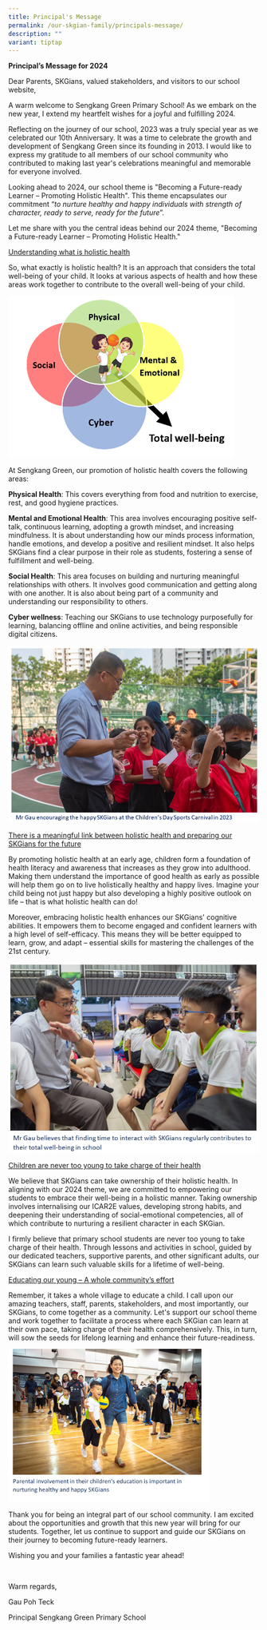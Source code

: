 ```yaml
---
title: Principal's Message
permalink: /our-skgian-family/principals-message/
description: ""
variant: tiptap
---
```

<p><strong>Principal’s Message for 2024</strong></p><p>Dear Parents, SKGians, valued stakeholders, and visitors to our school website,</p><p>A warm welcome to Sengkang Green Primary School! As we embark on the new year, I extend my heartfelt wishes for a joyful and fulfilling 2024.</p><p>Reflecting on the journey of our school, 2023 was a truly special year as we celebrated our 10th Anniversary. It was a time to celebrate the growth and development of Sengkang Green since its founding in 2013. I would like to express my gratitude to all members of our school community who contributed to making last year's celebrations meaningful and memorable for everyone involved.</p><p>Looking ahead to 2024, our school theme is "Becoming a Future-ready Learner – Promoting Holistic Health". This theme encapsulates our commitment “<em>to nurture healthy and happy individuals with strength of character, ready to serve, ready for the future</em>”.</p><p>Let me share with you the central ideas behind our 2024 theme, "Becoming a Future-ready Learner – Promoting Holistic Health."</p><p><u>Understanding what is holistic health</u></p><p>So, what exactly is holistic health? It is an approach that considers the total well-being of your child. It looks at various aspects of health and how these areas work together to contribute to the overall well-being of your child.</p><div class="isomer-image-wrapper"><img style="width: 90%;" height="auto" width="100%" alt="" src="/images/Picture.PNG"></div><p>At Sengkang Green, our promotion of holistic health covers the following areas:</p><p><strong>Physical Health</strong>: This covers everything from food and nutrition to exercise, rest, and good hygiene practices.</p><p><strong>Mental and Emotional Health</strong>: This area involves encouraging positive self-talk, continuous learning, adopting a growth mindset, and increasing mindfulness. It is about understanding how our minds process information, handle emotions, and develop a positive and resilient mindset. It also helps SKGians find a clear purpose in their role as students, fostering a sense of fulfillment and well-being.</p><p><strong>Social Health</strong>: This area focuses on building and nurturing meaningful relationships with others. It involves good communication and getting along with one another. It is also about being part of a community and understanding our responsibility to others.</p><p><strong>Cyber wellness</strong>: Teaching our SKGians to use technology purposefully for learning, balancing offline and online activities, and being responsible digital citizens.</p><div class="isomer-image-wrapper"><img style="width: 100%" height="auto" width="100%" alt="" src="/images/Picture4.png"></div><p><u>There is a meaningful link between holistic health and preparing our SKGians for the future</u></p><p>By promoting holistic health at an early age, children form a foundation of health literacy and awareness that increases as they grow into adulthood. Making them understand the importance of good health as early as possible will help them go on to live holistically healthy and happy lives. Imagine your child being not just happy but also developing a highly positive outlook on life – that is what holistic health can do!</p><p>Moreover, embracing holistic health enhances our SKGians' cognitive abilities. It empowers them to become engaged and confident learners with a high level of self-efficacy. This means they will be better equipped to learn, grow, and adapt – essential skills for mastering the challenges of the 21st century.</p><div class="isomer-image-wrapper"><img style="width: 100%" height="auto" width="100%" alt="" src="/images/Picture2.png"></div><p><u>Children are never too young to take charge of their health</u></p><p>We believe that SKGians can take ownership of their holistic health. In aligning with our 2024 theme, we are committed to empowering our students to embrace their well-being in a holistic manner. Taking ownership involves internalising our ICAR2E values, developing strong habits, and deepening their understanding of social-emotional competencies, all of which contribute to nurturing a resilient character in each SKGian.</p><p>I firmly believe that primary school students are never too young to take charge of their health. Through lessons and activities in school, guided by our dedicated teachers, supportive parents, and other significant adults, our SKGians can learn such valuable skills for a lifetime of well-being.</p><p><u>Educating our young – A whole community’s effort</u></p><p>Remember, it takes a whole village to educate a child. I call upon our amazing teachers, staff, parents, stakeholders, and most importantly, our SKGians, to come together as a community. Let's support our school theme and work together to facilitate a process where each SKGian can learn at their own pace, taking charge of their health comprehensively. This, in turn, will sow the seeds for lifelong learning and enhance their future-readiness.</p><div class="isomer-image-wrapper"><img style="width: 80%;" height="auto" width="100%" alt="" src="/images/Picture3.png"></div><p>Thank you for being an integral part of our school community. I am excited about the opportunities and growth that this new year will bring for our students. Together, let us continue to support and guide our SKGians on their journey to becoming future-ready learners.</p><p></p><p>Wishing you and your families a fantastic year ahead!</p><p>&nbsp;</p><p>Warm regards,</p><p>Gau Poh Teck</p><p>Principal Sengkang Green Primary School</p>